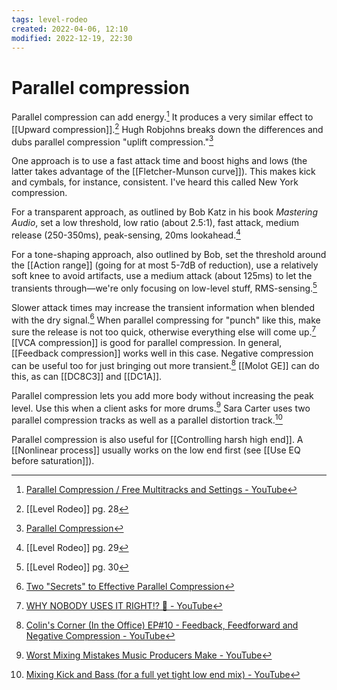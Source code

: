 ```yaml
---
tags: level-rodeo 
created: 2022-04-06, 12:10
modified: 2022-12-19, 22:30
---
```


# Parallel compression
Parallel compression can add energy.[^1] It produces a very similar effect to [[Upward compression]].[^2] Hugh Robjohns breaks down the differences and dubs parallel compression "uplift compression."[^3]

One approach is to use a fast attack time and boost highs and lows (the latter takes advantage of the [[Fletcher-Munson curve]]). This makes kick and cymbals, for instance, consistent. I've heard this called New York compression.

For a transparent approach, as outlined by Bob Katz in his book *Mastering Audio*, set a low threshold, low ratio (about 2.5:1), fast attack, medium release (250-350ms), peak-sensing, 20ms lookahead.[^4]

For a tone-shaping approach, also outlined by Bob, set the threshold around the [[Action range]] (going for at most 5-7dB of reduction), use a relatively soft knee to avoid artifacts, use a medium attack (about 125ms) to let the transients through—we're only focusing on low-level stuff, RMS-sensing.[^5] 

Slower attack times may increase the transient information when blended with the dry signal.[^6] When parallel compressing for "punch" like this, make sure the release is not too quick, otherwise everything else will come up.[^7] [[VCA compression]] is good for parallel compression. In general, [[Feedback compression]] works well in this case. Negative compression can be useful too for just bringing out more transient.[^8] [[Molot GE]] can do this, as can [[DC8C3]] and [[DC1A]].

Parallel compression lets you add more body without increasing the peak level. Use this when a client asks for more drums.[^9] Sara Carter uses two parallel compression tracks as well as a parallel distortion track.[^10]

Parallel compression is also useful for [[Controlling harsh high end]]. A [[Nonlinear process]] usually works on the low end first (see [[Use EQ before saturation]]).

[^1]: [Parallel Compression / Free Multitracks and Settings - YouTube](https://www.youtube.com/watch?v=Vm8dtXAfE6k)
[^2]: [[Level Rodeo]] pg. 28
[^3]: [Parallel Compression](https://www.soundonsound.com/techniques/parallel-compression)
[^4]: [[Level Rodeo]] pg. 29
[^5]: [[Level Rodeo]] pg. 30
[^6]: [Two "Secrets" to Effective Parallel Compression](https://www.youtube.com/watch?v=3i-cY4EQMoU&list=PL1sNd-gBgKcokKS0v14HYieHxmHsQS38V&index=9)
[^7]: [WHY NOBODY USES IT RIGHT!? 🤔 - YouTube](https://youtu.be/SZqNzKjPNWc)
[^8]: [Colin's Corner (In the Office) EP#10 - Feedback, Feedforward and Negative Compression - YouTube](https://youtube.com/watch?feature=share&utm_source=pocket_saves&v=gOIyzMIjmlQ)
[^9]: [Worst Mixing Mistakes Music Producers Make - YouTube](https://youtu.be/wM6mYSuaq2g)
[^10]: [Mixing Kick and Bass (for a full yet tight low end mix) - YouTube](https://youtu.be/j0wMg3ZgItM)